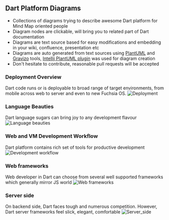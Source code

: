 ## Dart Platform Diagrams
 * Collections of diagrams trying to describe awesome Dart platform for Mind Map oriented people
 * Diagram nodes are clickable, will bring you to related part of Dart documentation 
 * Diagrams are text source based for easy modifications and embedding in your wiki, confluence, presentation etc 
 * Diagrams are auto generated from text sources using [PlantUML](http://plantuml.com) and [Gravizo](http://gravizo.com) tools,
 [Intellij PlantUML plugin](https://plugins.jetbrains.com/plugin/7017-plantuml-integration) was used for diagram creation
 * Don't hesitate to contribute, reasonable pull requests will be accepted

### Deployment Overview
Dart code runs or is deployable to broad range of target environments, from mobile across web to server and even 
to new Fuchsia OS.
![Deployment](https://g.gravizo.com/source/svg?https://raw.githubusercontent.com/dafesimonek/dart-platform-diagrams/master/run-and-deploy.puml)

### Language Beauties
Dart language sugars can bring joy to any development flavour
![Language beauties](https://g.gravizo.com/source/svg?https://raw.githubusercontent.com/dafesimonek/dart-platform-diagrams/master/language-features.puml)

### Web and VM Development Workflow
Dart platform contains rich set of tools for productive development
![Development workflow](https://g.gravizo.com/source/svg?https://raw.githubusercontent.com/dafesimonek/dart-platform-diagrams/master/development-workflow.puml)

### Web frameworks
Web developer in Dart can choose from several well supported frameworks which generally mirror JS world
![Web frameworks](https://g.gravizo.com/source/svg?https://raw.githubusercontent.com/dafesimonek/dart-platform-diagrams/master/web-frameworks.puml)

### Server side
On backend side, Dart faces tough and numerous competition. However, Dart server frameworks feel slick, elegant, comfortable
![Server_side](https://g.gravizo.com/source/svg?https://raw.githubusercontent.com/dafesimonek/dart-platform-diagrams/master/server-frameworks.puml)
